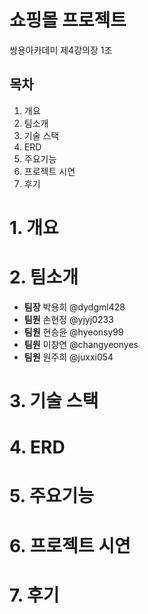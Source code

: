 # 쇼핑몰 프로젝트
쌍용아카데미 제4강의장 1조

## 목차
1. 개요
2. 팀소개
3. 기술 스택
4. ERD
5. 주요기능
6. 프로젝트 시연
7. 후기

# 1. 개요


# 2. 팀소개
+ **팀장**  박용희 @dydgml428
+ **팀원**  손현정 @yjyj0233
+ **팀원**  현승윤 @hyeonsy99
+ **팀원**  이창연 @changyeonyes
+ **팀원**  원주희 @juxxi054


# 3. 기술 스택

# 4. ERD

# 5. 주요기능

# 6. 프로젝트 시연

# 7. 후기







